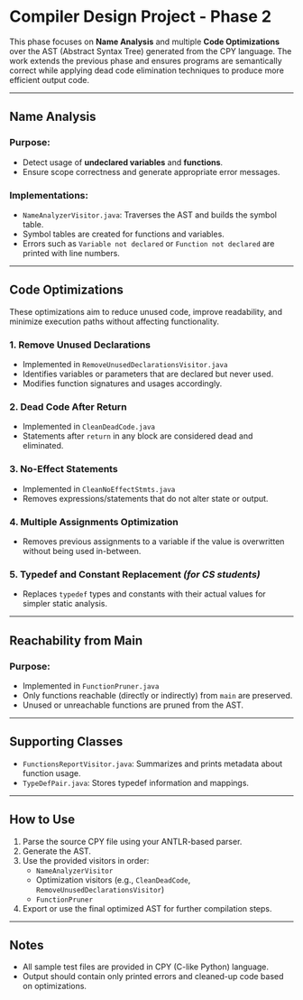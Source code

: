 # Compiler Design Project - Phase 2

This phase focuses on **Name Analysis** and multiple **Code Optimizations** over the AST (Abstract Syntax Tree) generated from the CPY language. The work extends the previous phase and ensures programs are semantically correct while applying dead code elimination techniques to produce more efficient output code.

---

## Name Analysis

### Purpose:

- Detect usage of **undeclared variables** and **functions**.
- Ensure scope correctness and generate appropriate error messages.

### Implementations:

- `NameAnalyzerVisitor.java`: Traverses the AST and builds the symbol table.
- Symbol tables are created for functions and variables.
- Errors such as `Variable not declared` or `Function not declared` are printed with line numbers.

---

## Code Optimizations

These optimizations aim to reduce unused code, improve readability, and minimize execution paths without affecting functionality.

### 1. **Remove Unused Declarations**

- Implemented in `RemoveUnusedDeclarationsVisitor.java`
- Identifies variables or parameters that are declared but never used.
- Modifies function signatures and usages accordingly.

### 2. **Dead Code After Return**

- Implemented in `CleanDeadCode.java`
- Statements after `return` in any block are considered dead and eliminated.

### 3. **No-Effect Statements**

- Implemented in `CleanNoEffectStmts.java`
- Removes expressions/statements that do not alter state or output.

### 4. **Multiple Assignments Optimization**

- Removes previous assignments to a variable if the value is overwritten without being used in-between.

### 5. **Typedef and Constant Replacement** *(for CS students)*

- Replaces `typedef` types and constants with their actual values for simpler static analysis.

---

## Reachability from Main

### Purpose:

- Implemented in `FunctionPruner.java`
- Only functions reachable (directly or indirectly) from `main` are preserved.
- Unused or unreachable functions are pruned from the AST.

---

## Supporting Classes

- `FunctionsReportVisitor.java`: Summarizes and prints metadata about function usage.
- `TypeDefPair.java`: Stores typedef information and mappings.

---

## How to Use

1. Parse the source CPY file using your ANTLR-based parser.
2. Generate the AST.
3. Use the provided visitors in order:
   - `NameAnalyzerVisitor`
   - Optimization visitors (e.g., `CleanDeadCode`, `RemoveUnusedDeclarationsVisitor`)
   - `FunctionPruner`
4. Export or use the final optimized AST for further compilation steps.

---

## Notes

- All sample test files are provided in CPY (C-like Python) language.
- Output should contain only printed errors and cleaned-up code based on optimizations.
